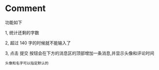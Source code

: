 # Comment

功能如下

1, 统计还剩的字数

2, 超过 140 字的时候就不能输入了

3, 点击 提交 按钮会在下方的消息区的顶部增加一条消息,并显示头像和评论时间

    头像和名字可以指定默认的
